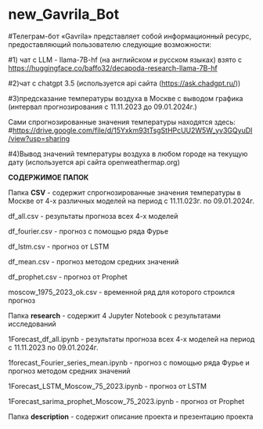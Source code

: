 # new_Gavrila_Bot
#Телеграм-бот  «Gavrila» представляет собой информационный ресурс, предоставляющий пользователю следующие возможности:

#1) чат с LLM - llama-7B-hf (на английском и русском языках) взято с https://huggingface.co/baffo32/decapoda-research-llama-7B-hf

#2)чат с chatgpt 3.5 (используется api сайта (https://ask.chadgpt.ru/))

#3)предсказание температуры воздуха в Москве с выводом графика (интервал прогнозирования с 11.11.2023 до 09.01.2024г.) 

Сами спрогнозированные значения температуры находятся здесь:
#https://drive.google.com/file/d/15Yxkm93tTsgStHPcUU2W5W_yv3GQyuDI/view?usp=sharing

#4)Вывод значений температуры воздуха в любом городе на текущую дату (используется api сайта openweathermap.org)


<b>СОДЕРЖИМОЕ ПАПОК</b>


Папка <b>CSV</b> - содержит спрогнозированные значения температуры в Москве от 4-х различных моделей на период с 11.11.023г. по 09.01.2024г.

df_all.csv  -  результаты прогноза всех 4-х моделей

df_fourier.csv  - прогноз с помощью ряда Фурье

df_lstm.csv - прогноз от LSTM

df_mean.csv - прогноз методом средних значений

df_prophet.csv - прогноз от Prophet

moscow_1975_2023_ok.csv - временной ряд для которого строился прогноз



Папка <b>research</b> - содержит 4 Jupyter Notebook с результатами исследований

1Forecast_df_all.ipynb  -  результаты прогноза всех 4-х моделей на период с 11.11.2023 по 09.01.2024г.

1forecast_Fourier_series_mean.ipynb  - прогноз с помощью ряда Фурье и прогноз методом средних значений

1Forecast_LSTM_Moscow_75_2023.ipynb - прогноз от LSTM

1Forecast_sarima_prophet_Moscow_75_2023.ipynb - прогноз от Prophet



Папка <b>description</b> - содержит описание проекта и презентацию проекта










